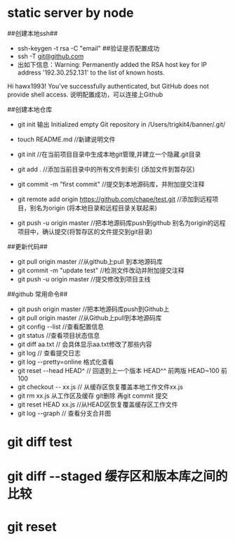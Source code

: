 static server by node 
======================

##创建本地ssh##
* ssh-keygen -t rsa -C "email" 
##验证是否配置成功
* ssh -T git@github.com
* 出如下信息：Warning: Permanently added the RSA host key for IP address '192.30.252.131' to the list of known hosts.

Hi hawx1993! You've successfully authenticated, but GitHub does not provide shell access. 说明配置成功，可以连接上Github

##创建本地仓库
* git init
输出 Initialized empty Git repository in /Users/trigkit4/banner/.git/

* touch README.md //新建说明文件
* git init //在当前项目目录中生成本地git管理,并建立一个隐藏.git目录
* git add . //添加当前目录中的所有文件到索引 (添加文件到暂存区)
* git commit -m "first commit" //提交到本地源码库，并附加提交注释
* git remote add origin https://github.com/chape/test.git //添加到远程项目，别名为origin (将本地目录和远程目录关联起来)
* git push -u origin master //把本地源码库push到github 别名为origin的远程项目中，确认提交(将暂存区的文件提交到git目录)


##更新代码##
* git pull origin master //从github上pull 到本地源码库
* git commit -m "update test" //检测文件改动并附加提交注释
* git push -u origin master //提交修改到项目主线

##github 常用命令##

* git push origin master //把本地源码库push到Github上
* git pull origin master //从Github上pull到本地源码库
* git config --list //查看配置信息
* git status //查看项目状态信息 
* git diff aa.txt // 会具体显示aa.txt修改了那些内容
* git log // 查看提交日志
* git log --pretty=online 格式化查看
* git reset --head HEAD^ // 回退到上一个版本 HEAD^^ 前两版 HEAD~100 前100
* git checkout -- xx.js // 从缓存区恢复覆盖本地工作文件xx.js
* git rm xx.js 从工作区及缓存 git删除 再git commit 提交
* git reset HEAD xx.js //从HEAD区恢复覆盖缓存区工作文件
* git  log --graph // 查看分支合并图


# git diff test
# git diff --staged 缓存区和版本库之间的比较
# git reset